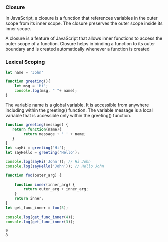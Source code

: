 ### Closure
In JavaScript, a closure is a function that references variables in the outer scope from its inner scope. The closure preserves the outer scope inside its inner scope.


A closure is a feature of JavaScript that allows inner functions to access the outer scope of a function. Closure helps in binding a function to its outer boundary and is created automatically whenever a function is created

### Lexical Scoping
```js
let name = 'John'

function greeting(){
    let msg = 'Hi';
    console.log(msg, " "+ name);
}

```
The variable name is a global variable. It is accessible from anywhere including within the greeting() function.
The variable message is a local variable that is accessible only within the greeting() function.

```js
function greeting(message) {
   return function(name){
        return message + ' ' + name;
   }
}
let sayHi = greeting('Hi');
let sayHello = greeting('Hello');

console.log(sayHi('John')); // Hi John
console.log(sayHello('John')); // Hello John

```
```js
function foo(outer_arg) {
 
    function inner(inner_arg) {
        return outer_arg + inner_arg;
    }
    return inner;
}
let get_func_inner = foo(5);
 
console.log(get_func_inner(4));
console.log(get_func_inner(3));
```
    9
    8